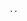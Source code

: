                                                               ..

<!---
Elyyr/Elyyr is a ✨ special ✨ repository because its `README.md` (this file) appears on your GitHub profile.
You can click the Preview link to take a look at your changes.
--->
